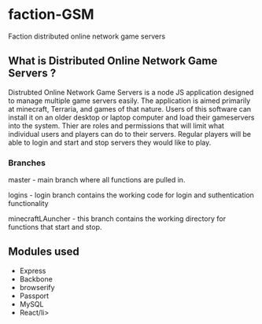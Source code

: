 # faction-GSM
Faction distributed online network game servers

<h2> What is Distributed Online Network Game Servers ?</h2>
Distrubted Online Network Game Servers is a node JS application designed to manage multiple game servers easily.
The application is aimed primarily at minecraft, Terraria, and games of that nature. Users of this software can 
install it on an older desktop or laptop computer and load their gameservers into the system. Thier are roles and 
permissions that will limit what individual users and players can do to their servers. Regular players will be 
able to login and start and stop servers they would like to play. 

<h3> Branches</h3>
<p>master - main branch where all functions are pulled in.</p>
<p>logins - login branch contains the working code for login and suthentication functionality</p>
<p>minecraftLAuncher - this branch contains the working directory for functions that start and stop.</p>

<h2>Modules used</h2>
<ul>
<li>Express</li>
<li>Backbone</li>
<li>browserify</li>
<li>Passport</li>
<li>MySQL</li>
<li>React/li>
</ul>
